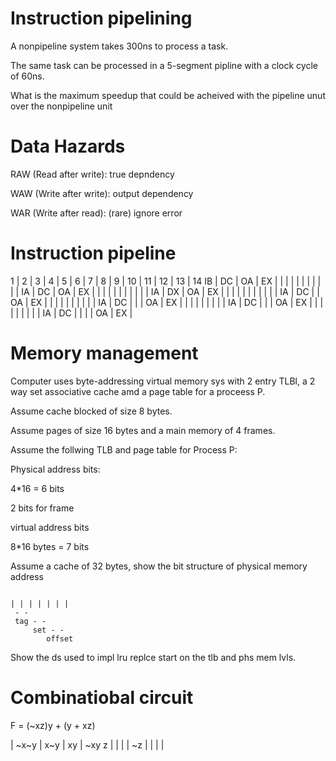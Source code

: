 # Instruction pipelining

A nonpipeline system takes 300ns to process a task. 

The same task can be processed in a 5-segment pipline with a clock cycle of 60ns. 

What is the maximum speedup that could be acheived with the pipeline unut over the nonpipeline unit

# Data Hazards

RAW (Read after write): true depndency

WAW (Write after write): output dependency

WAR (Write after read): (rare) ignore error

# Instruction pipeline

1  | 2  | 3  | 4  | 5  | 6  | 7  | 8  | 9  | 10 | 11 | 12 | 13 | 14
IB | DC | OA | EX |    |    |    |    |    |    |    |    |    |
   | IA | DC | OA | EX |    |    |    |    |    |    |    |    |
   |    | IA | DX | OA | EX |    |    |    |    |    |    |    |
   |    |    | IA | DC |    | OA | EX |    |    |    |    |    |
   |    |    |    | IA | DC |    |    | OA | EX |    |    |    |
   |    |    |    |    | IA | DC |    |    | OA | EX |    |    |
   |    |    |    |    |    | IA | DC |    |    |    | OA | EX |


# Memory management

Computer uses byte-addressing virtual memory sys with 2 entry TLBl, a 2 way set associative cache amd a page table for a proceess P.

Assume cache blocked of size 8 bytes. 

Assume pages of size 16 bytes and a main memory of 4 frames. 

Assume the follwing TLB and page table for Process P:

Physical address bits:

4\*16 = 6 bits

2 bits for frame

virtual address bits

8\*16 bytes = 7 bits

Assume a cache of 32 bytes, show the bit structure of physical memory address

```

| | | | | | |
 - - 
 tag - -
     set - -
        offset
```

Show the ds used to impl lru replce start on the tlb and phs mem lvls.

# Combinatiobal circuit

F = (~xz)y  + (y + xz)

   | ~x~y  | x~y  | xy | ~xy
z  |       |      |    |
~z |       |      |    |
